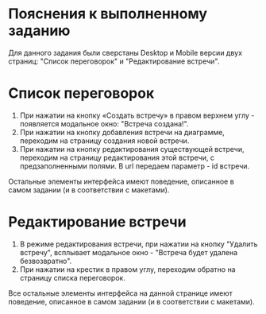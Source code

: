 # Пояснения к выполненному заданию

Для данного задания были сверстаны Desktop и Mobile версии двух страниц: "Список переговорок" и "Редактирование встречи".

# Список переговорок

1. При нажатии на кнопку «Создать встречу» в правом верхнем углу - появляется модальное окно: "Встреча создана!".
2. При нажатии на кнопку добавления встречи на диаграмме, переходим на страницу создания новой встречи.
3. При нажатии на кнопку редактирования существующей встречи, переходим на страницу редактирования этой встречи, с предзаполненными полями. В url передаем параметр - id встречи.

Остальные элементы интерфейса имеют поведение, описанное в самом задании (и в соответствии с макетами).


# Редактирование встречи
1. В режиме редактирования встречи, при нажатии на кнопку "Удалить встречу", всплывает модальное окно - "Встреча будет удалена безвозвратно".
2. При нажатии на крестик в правом углу, переходим обратно на страницу списка переговорок.

Все остальные элементы интерфейса на данной странице имеют поведение, описанное в самом задании (и в соответствии с макетами).